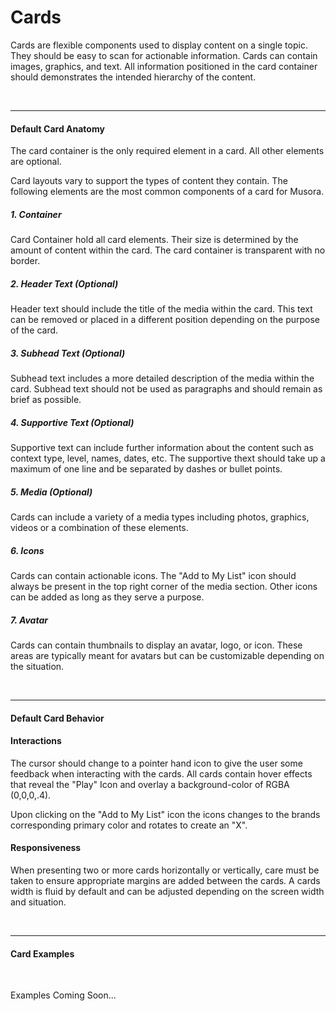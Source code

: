 # Cards

Cards are flexible components used to display content on a single topic. They should be easy to scan for actionable information. Cards can contain
images, graphics, and text. All information positioned in the card container should demonstrates the intended hierarchy of the content. 

<br><hr>
#### Default Card Anatomy

The card container is the only required element in a card. All other elements are optional. 

Card layouts vary to support the types of content they contain. The following elements are the most common components of a card for Musora.

<!-- Lesson Cards -->

##### 1. Container
Card Container hold all card elements. Their size is determined by the amount of content within the card. 
The card container is transparent with no border. 

##### 2. Header Text (Optional)
Header text should include the title of the media within the card. This text can be removed or placed in a 
different position depending on the purpose of the card. 

##### 3. Subhead Text (Optional)
Subhead text includes a more detailed description of the media within the card. Subhead text should not
be used as paragraphs and should remain as brief as possible. 

##### 4. Supportive Text (Optional)
Supportive text can include further information about the content such as context type, level, names, dates, etc.
The supportive thext should take up a maximum of one line and be separated by dashes or bullet points. 

##### 5. Media (Optional)
Cards can include a variety of a media types including photos, graphics, videos or a combination of these elements. 

##### 6. Icons
Cards can contain actionable icons. The "Add to My List" icon should always be present in the top right
corner of the media section. Other icons can be added as long as they serve a purpose. 

##### 7. Avatar
Cards can contain thumbnails to display an avatar, logo, or icon. These areas are typically meant for avatars 
but can be customizable depending on the situation. 

<br><hr>
#### Default Card Behavior

#### Interactions

The cursor should change to a pointer hand icon to give the user some feedback when interacting with the cards. All cards contain hover effects that
reveal the "Play" Icon and overlay a background-color of RGBA (0,0,0,.4).

Upon clicking on the "Add to My List" icon the icons changes to the brands corresponding primary color and rotates to create an "X".

#### Responsiveness

When presenting two or more cards horizontally or vertically, care must be taken to ensure appropriate margins are added between the cards. A 
cards width is fluid by default and can be adjusted depending on the screen width and situation. 

<br><hr>
#### Card Examples
<br>

<!-- Card Examples -->
Examples Coming Soon...